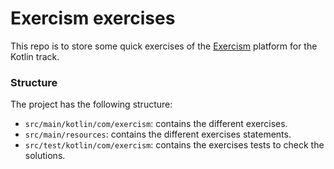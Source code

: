 # Exercism exercises

This repo is to store some quick exercises of the [Exercism](https://exercism.org) platform for the Kotlin track.

### Structure
The project has the following structure:
* `src/main/kotlin/com/exercism`: contains the different exercises.
* `src/main/resources`: contains the different exercises statements.
* `src/test/kotlin/com/exercism`: contains the exercises tests to check the solutions.